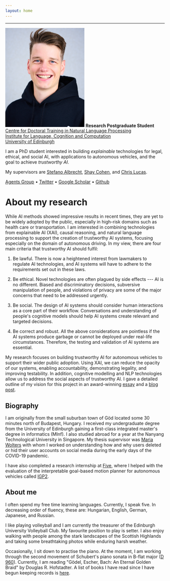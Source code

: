 ```yaml
---
layout: home
---
```

<hr />
<div class="intro">
    <img src="assets/portrait.jpg" alt="Portrait of Balint" width="250" class="header_img" />
    <strong>Research Postgraduate Student</strong><br />
    <a href="https://edinburghnlp.inf.ed.ac.uk/cdt/">Centre for Doctoral Training in Natural Language Processing</a><br />
    <a href="http://www.ilcc.inf.ed.ac.uk/">Institute for Language, Cognition and Computation</a><br />
    <a href="https://www.ed.ac.uk/">University of Edinburgh</a>
    <p>
    I am a PhD student interested in building <em>explainable</em> technologies for legal, ethical, and social AI, with applications to autonomous vehicles, and the goal to achieve <em>trustworthy AI</em>.
    </p>
    <p>
    My supervisors are <a href="https://agents.inf.ed.ac.uk/stefano-albrecht/">Stefano Albrecht</a>, <a href="https://homepages.inf.ed.ac.uk/scohen/">Shay Cohen</a>, and <a href="https://homepages.inf.ed.ac.uk/clucas2/">Chris Lucas</a>.
    </p>
    <span>
    <a href="https://agents.inf.ed.ac.uk/">Agents Group</a>
    &bull;
    <a href="https://twitter.com/CubeCC/">Twitter</a>
    &bull;
    <a href="https://scholar.google.com/citations?user=fLyES3oAAAAJ">Google Scholar</a>
    &bull;
    <a href="https://github.com/gyevnarb/">Github</a>
    </span>
</div>

# About my research
While AI methods showed impressive results in recent times, they are yet to be widely adopted by the public, especially in high-risk domains such as health care or transportation.
I am interested in combining technologies from explainable AI (XAI), causal reasoning, and natural language processing to support the creation of trustworthy AI systems, focusing especially on the domain of autonomous driving.
In my view, there are four main criteria that trustworthy AI should fulfil:

1. Be lawful. 
There is now a heightened interest from lawmakers to regulate AI technologies, and AI systems will have to adhere to the requirements set out in these laws.

2. Be ethical.
Novel technologies are often plagued by side effects --- AI is no different.
Biased and discriminatory decisions, subversive manipulation of people, and violations of privacy are some of the major concerns that need to be addressed urgently.

3. Be social.
The design of AI systems should consider human interactions as a core part of their workflow.
Conversations and understanding of people's cognitive models should help AI systems create relevant and targeted decisions.

4. Be correct and robust. 
All the above considerations are pointless if the AI systems produce garbage or cannot be deployed under real-life circumstances.
Therefore, the testing and validation of AI systems are essential.

My research focuses on building trustworthy AI for autonomous vehicles to support their wider public adoption.
Using XAI, we can reduce the opacity of our systems, enabling accountability, demonstrating legality, and improving testability.
In addition, cognitive modelling and NLP technologies allow us to address the social aspects of trustworthy AI.
I gave a detailed outline of my vision for this project in an award-winning [essay](assets/IEEE_ITS_Essay.pdf) and a [blog post](https://agents.inf.ed.ac.uk/blog/explainable-autonomous-vehicle-intelligence/).
 

## Biography

I am originally from the small suburban town of Göd located some 30 minutes north of Budapest, Hungary.
I received my undergraduate degree from the University of Edinburgh gaining a first-class integrated master's degree in informatics (MInf).
I also studied abroad for a year at the Nanyang Technological University in Singapore.
My thesis supervisor was [Maria Wolters](https://www.inf.ed.ac.uk/people/staff/Maria_Wolters.html) with whom I worked on understanding how and why users deleted or hid their user accounts on social media during the early days of the COVID-19 pandemic.

I have also completed a research internship at [Five](https://www.five.ai/), where I helped with the evaluation of the interpretable goal-based motion planner for autonomous vehicles called [IGP2](https://www.five.ai/igp2).


## About me

I often spend my free time learning languages. Currently, I speak five. In decreasing order of fluency, these are: Hungarian, English, German, Japanese, and Russian.

I like playing volleyball and I am currently the treasurer of the Edinburgh University Volleyball Club. My favourite position to play is setter.
I also enjoy walking with people among the stark landscapes of the Scottish Highlands and taking some breathtaking photos while enduring harsh weather.

Occasionally, I sit down to practise the piano. 
At the moment, I am working through the second movement of Schubert's piano sonata in B-flat major ([D 960](https://youtu.be/MAZ8PA5_gVA)).
Currently, I am reading "Gödel, Escher, Bach: An Eternal Golden Braid" by Douglas R. Hofstadter. 
A list of books I have read since I have begun keeping records is [here](https://www.goodreads.com/review/list/62432429?sort=date_read).
